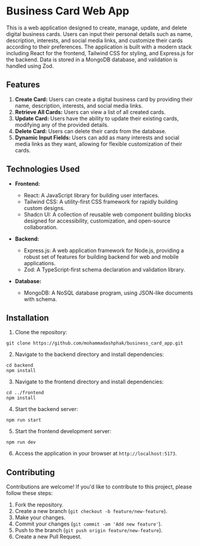 # Business Card Web App

This is a web application designed to create, manage, update, and delete digital business cards. Users can input their personal details such as name, description, interests, and social media links, and customize their cards according to their preferences. The application is built with a modern stack including React for the frontend, Tailwind CSS for styling, and Express.js for the backend. Data is stored in a MongoDB database, and validation is handled using Zod.

## Features

1. **Create Card:** Users can create a digital business card by providing their name, description, interests, and social media links.
2. **Retrieve All Cards:** Users can view a list of all created cards.
3. **Update Card:** Users have the ability to update their existing cards, modifying any of the provided details.
4. **Delete Card:** Users can delete their cards from the database.
5. **Dynamic Input Fields:** Users can add as many interests and social media links as they want, allowing for flexible customization of their cards.

## Technologies Used

- **Frontend:**
  - React: A JavaScript library for building user interfaces.
  - Tailwind CSS: A utility-first CSS framework for rapidly building custom designs.
  - Shadcn UI: A collection of reusable web component building blocks designed for accessibility, customization, and open-source collaboration.

- **Backend:**
  - Express.js: A web application framework for Node.js, providing a robust set of features for building backend for web and mobile applications.
  - Zod: A TypeScript-first schema declaration and validation library.

- **Database:**
  - MongoDB: A NoSQL database program, using JSON-like documents with schema.

## Installation

1. Clone the repository:
```
git clone https://github.com/mohammadashphak/business_card_app.git
```

2. Navigate to the backend directory and install dependencies:
```
cd backend
npm install
```

3. Navigate to the frontend directory and install dependencies:
```
cd ../frontend
npm install
```

4. Start the backend server:
```
npm run start
```

5. Start the frontend development server:
```
npm run dev
```

6. Access the application in your browser at `http://localhost:5173`.

## Contributing

Contributions are welcome! If you'd like to contribute to this project, please follow these steps:

1. Fork the repository.
2. Create a new branch (`git checkout -b feature/new-feature`).
3. Make your changes.
4. Commit your changes (`git commit -am 'Add new feature'`).
5. Push to the branch (`git push origin feature/new-feature`).
6. Create a new Pull Request.